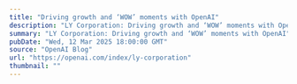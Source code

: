 ```yaml
---
title: "Driving growth and ‘WOW’ moments with OpenAI"
description: "LY Corporation: Driving growth and ‘WOW’ moments with OpenAI"
summary: "LY Corporation: Driving growth and ‘WOW’ moments with OpenAI"
pubDate: "Wed, 12 Mar 2025 18:00:00 GMT"
source: "OpenAI Blog"
url: "https://openai.com/index/ly-corporation"
thumbnail: ""
---
```


